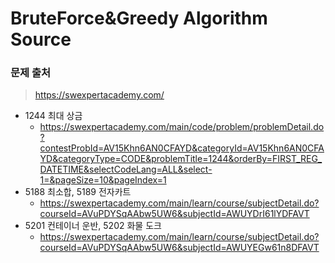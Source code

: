 # BruteForce&Greedy Algorithm Source

### 문제 출처

> https://swexpertacademy.com/



* 1244 최대 상금
  * https://swexpertacademy.com/main/code/problem/problemDetail.do?contestProbId=AV15Khn6AN0CFAYD&categoryId=AV15Khn6AN0CFAYD&categoryType=CODE&problemTitle=1244&orderBy=FIRST_REG_DATETIME&selectCodeLang=ALL&select-1=&pageSize=10&pageIndex=1
* 5188 최소합, 5189 전자카트
  * https://swexpertacademy.com/main/learn/course/subjectDetail.do?courseId=AVuPDYSqAAbw5UW6&subjectId=AWUYDrI61lYDFAVT
* 5201 컨테이너 운반, 5202 화물 도크
  * https://swexpertacademy.com/main/learn/course/subjectDetail.do?courseId=AVuPDYSqAAbw5UW6&subjectId=AWUYEGw61n8DFAVT

